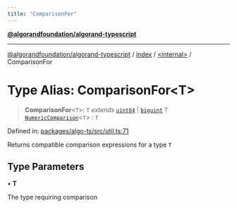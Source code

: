 ```yaml
---
title: "ComparisonFor"
---
```


[**@algorandfoundation/algorand-typescript**](../../../README.md)

***

[@algorandfoundation/algorand-typescript](../../../README.md) / [index](../../README.md) / [\<internal\>](../README.md) / ComparisonFor

# Type Alias: ComparisonFor\<T\>

> **ComparisonFor**\<`T`\>: `T` *extends* [`uint64`](../../type-aliases/uint64.md) \| [`biguint`](../../type-aliases/biguint.md) ? [`NumericComparison`](NumericComparison.md)\<`T`\> : `T`

Defined in: [packages/algo-ts/src/util.ts:71](https://github.com/algorandfoundation/puya-ts/blob/main/packages/algo-ts/src/util.ts#L71)

Returns compatible comparison expressions for a type `T`

## Type Parameters

• **T**

The type requiring comparison
